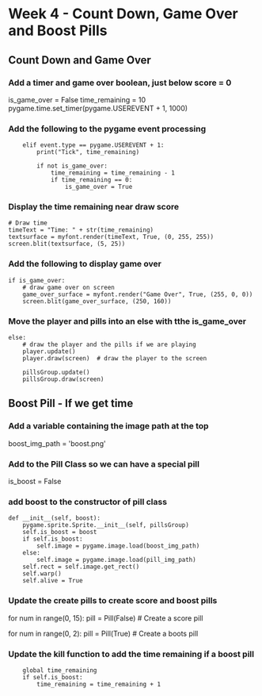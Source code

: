# Week 4 - Count Down, Game Over and Boost Pills

## Count Down and Game Over

### Add a timer and game over boolean, just below score = 0

is_game_over = False 
time_remaining = 10
pygame.time.set_timer(pygame.USEREVENT + 1, 1000)

### Add the following to the pygame event processing
        elif event.type == pygame.USEREVENT + 1:
            print("Tick", time_remaining)

            if not is_game_over:
                time_remaining = time_remaining - 1
                if time_remaining == 0:
                    is_game_over = True

### Display the time remaining near draw score

    # Draw time
    timeText = "Time: " + str(time_remaining)
    textsurface = myfont.render(timeText, True, (0, 255, 255))
    screen.blit(textsurface, (5, 25))

###  Add the following to display game over 

    if is_game_over:
        # draw game over on screen
        game_over_surface = myfont.render("Game Over", True, (255, 0, 0))
        screen.blit(game_over_surface, (250, 160))

###  Move the player and pills into an else with tthe is_game_over

    else:
        # draw the player and the pills if we are playing
        player.update()
        player.draw(screen)  # draw the player to the screen

        pillsGroup.update()
        pillsGroup.draw(screen)

## Boost Pill - If we get time

###  Add a variable containing the image path at the top
boost_img_path = 'boost.png'


### Add  to the Pill Class so we can have a special pill

is_boost = False

### add boost to the constructor of pill class

    def __init__(self, boost):
        pygame.sprite.Sprite.__init__(self, pillsGroup)
        self.is_boost = boost
        if self.is_boost:
            self.image = pygame.image.load(boost_img_path)
        else:
            self.image = pygame.image.load(pill_img_path)
        self.rect = self.image.get_rect()
        self.warp()
        self.alive = True

### Update the create pills to create score and boost pills

for num in range(0, 15):
    pill = Pill(False)  # Create a score pill

for num in range(0, 2):
    pill = Pill(True)  # Create a boots pill


###  Update the kill function to add the time remaining if a boost pill

        global time_remaining
        if self.is_boost:
            time_remaining = time_remaining + 1
